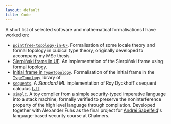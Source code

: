 ```yaml
---
layout: default
title: Code
---
```


A short list of selected software and mathematical formalisations I have worked
on:

- [`pointfree-topology-in-UF`][1]. Formalisation of some locale theory and
  formal topology in cubical type theory, originally developed to accompany my
  MSc thesis.
- [Sierpiński frame in UF][2]. An implementation of the Sierpiński frame
  using formal topology.
- [Initial frame in `TypeTopology`][3]. Formalisation of the initial frame in
  the [`TypeTopology`][4] library of
- [`sequents`][5]. A *Standard ML* implementation of Roy Dyckhoff's sequent
  calculus [LJT][6].
- [`simplc`][7]. A toy compiler from a simple security-typed imperative
  language into a stack machine, formally verified to preserve the
  noninterference property of the high level language through compilation.
  Developed together with Alexander Fuhs as the final project for [Andrei
  Sabelfeld][8]'s language-based security course at Chalmers.

[1]: https://www.cs.bham.ac.uk/~axt978/pointfree-topology-in-UF/Main.html
[2]: https://www.cs.bham.ac.uk/~axt978/pointfree-topology-in-UF/Sierpinski.html
[3]: https://www.cs.bham.ac.uk/~mhe/TypeTopology/InitialFrame.html
[4]: https://github.com/martinescardo/TypeTopology
[5]: https://github.com/ayberkt/sequents
[6]: https://www.jstor.org/stable/2275431
[7]: https://github.com/ayberkt/simplc
[8]: https://www.cse.chalmers.se/~andrei/
